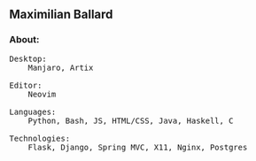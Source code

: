 ## Maximilian Ballard

### About:

<pre>
Desktop:
    Manjaro, Artix

Editor:
    Neovim

Languages: 
    Python, Bash, JS, HTML/CSS, Java, Haskell, C

Technologies:
    Flask, Django, Spring MVC, X11, Nginx, Postgres
</pre>
